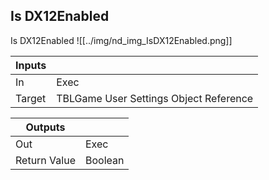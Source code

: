 ## Is DX12Enabled
Is DX12Enabled
![[../img/nd_img_IsDX12Enabled.png]]

|Inputs||
|--|--|
| In | Exec |
| Target | TBLGame User Settings Object Reference |

|Outputs||
|--|--|
| Out | Exec |
| Return Value | Boolean |
